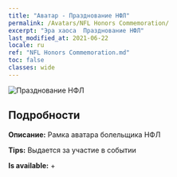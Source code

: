 ```yaml
---
title: "Аватар - Празднование НФЛ"
permalink: /Avatars/NFL Honors Commemoration/
excerpt: "Эра хаоса  Празднование НФЛ"
last_modified_at: 2021-06-22
locale: ru
ref: "NFL Honors Commemoration.md"
toc: false
classes: wide
---
```

 ![Празднование НФЛ](/images/a/avatarFrame_94.png)

## Подробности

 **Описание:** Рамка аватара болельщика НФЛ 

 **Tips:** Выдается за участие в событии 

 **Is available:**  + 

